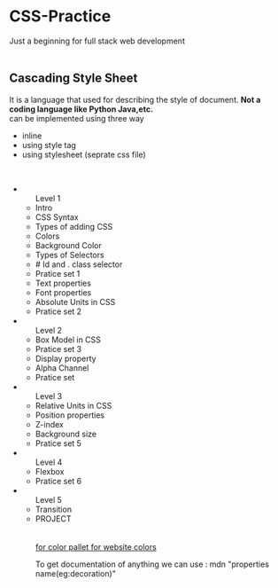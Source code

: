 # CSS-Practice
Just a beginning for full stack web development
<br>
<br>
<h2>Cascading Style Sheet</h2>
<p> 
It is a language that used for describing the style of document.
<b>
Not a coding language like Python Java,etc.
</b>
<br>
can be implemented using three way
<ul>
<li>inline </li>
<li>using style tag </li>
<li>using stylesheet (seprate css file) </li>
</ul>
<br>

<ul>
<li><ul>Level 1
    <li>Intro
    <li>CSS Syntax
    <li>Types of adding CSS
    <li>Colors
    <li>Background Color
    <li>Types of Selectors
    <li># Id and . class selector
    <li>Pratice set 1 
    <li>Text properties
    <li>Font properties
    <li>Absolute Units in CSS
    <li>Pratice set 2 </ul>
<li><ul>Level 2 
    <li>Box Model in CSS
    <li>Pratice set 3 
    <li>Display property
    <li>Alpha Channel
    <li>Pratice set </ul>
<li><ul>Level 3 
    <li>Relative Units in CSS
    <li>Position properties
    <li>Z-index
    <li>Background size
    <li>Pratice set 5 </ul>
<li><ul>Level 4 
    <li>Flexbox
    <li>Pratice set 6 </ul>
<li><ul>Level 5 
    <li>Transition 
   <li>PROJECT </ul><ul>
<br>
<br>
<a href="https://coolors.co/"> for color pallet for website colors</a>
<br>

To get documentation of anything we can use : mdn "properties name(eg:decoration)"
<br>

